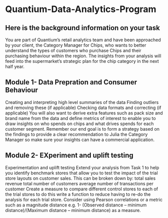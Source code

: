# Quantium-Data-Analytics-Program
## Here is the background information on your task
You are part of Quantium’s retail analytics team and have been approached by your client, the Category Manager for Chips, who wants to better understand the types of customers who purchase Chips and their purchasing behaviour within the region. The insights from your analysis will feed into the supermarket’s strategic plan for the chip category in the next half year.


## Module 1- Data Prepration and Consumer Behaviour 
Creating and interpreting high level summaries of the data Finding outliers and removing these (if applicable) Checking data formats and correcting (if applicable) You will also want to derive extra features such as pack size and brand name from the data and define metrics of interest to enable you to draw insights on who spends on chips and what drives spends for each customer segment. Remember our end goal is to form a strategy based on the findings to provide a clear recommendation to Julia the Category Manager so make sure your insights can have a commercial application.

## Module 2- EXperiment and uplift testing
Experimentation and uplift testing Extend your analysis from Task 1 to help you identify benchmark stores that allow you to test the impact of the trial store layouts on customer sales. This can be broken down by: total sales revenue total number of customers average number of transactions per customer Create a measure to compare different control stores to each of the trial stores to do this write a function to reduce having to re-do the analysis for each trial store. Consider using Pearson correlations or a metric such as a magnitude distance e.g. 1- (Observed distance – minimum distance)/(Maximum distance – minimum distance) as a measure.
